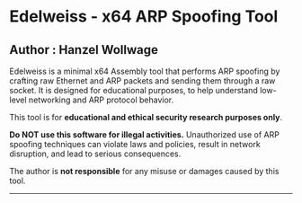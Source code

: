 # Edelweiss - x64 ARP Spoofing Tool
## Author : Hanzel Wollwage
Edelweiss is a minimal x64 Assembly tool that performs ARP spoofing by crafting raw Ethernet and ARP packets and sending them through a raw socket. It is designed for educational purposes, to help understand low-level networking and ARP protocol behavior.

This tool is for **educational and ethical security research purposes only**.

**Do NOT use this software for illegal activities.**
Unauthorized use of ARP spoofing techniques can violate laws and policies, result in network disruption, and lead to serious consequences.

The author is **not responsible** for any misuse or damages caused by this tool.

---
